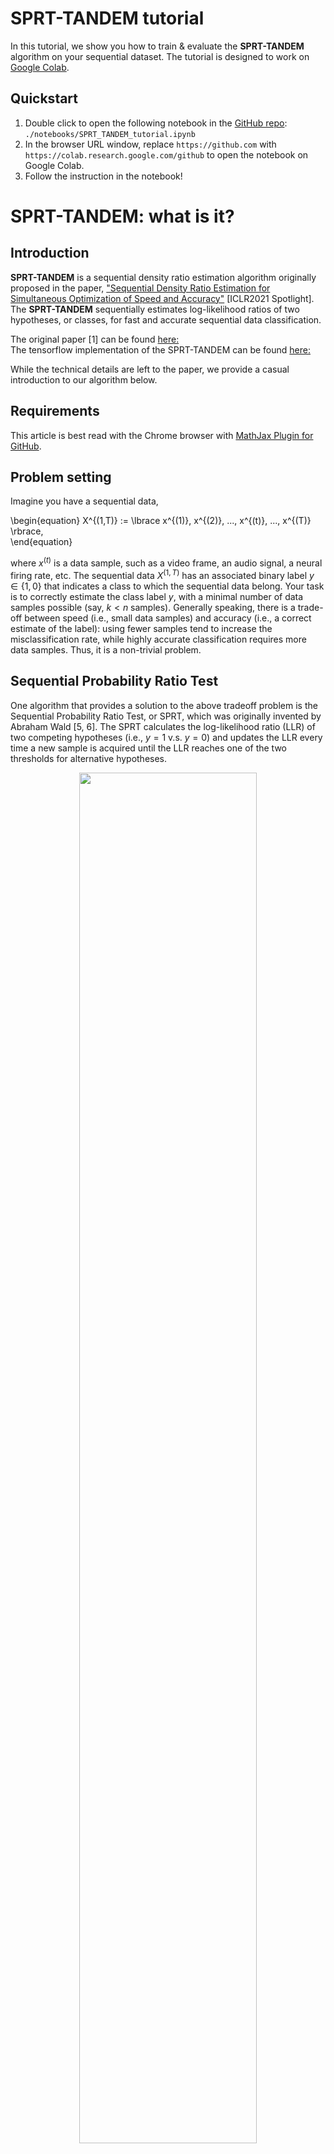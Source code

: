 
# SPRT-TANDEM tutorial
In this tutorial, we show you how to train & evaluate the __SPRT-TANDEM__ algorithm on your sequential dataset. The tutorial is designed to work on [Google Colab](https://colab.research.google.com/).

## Quickstart
1. Double click to open the following notebook in the [GitHub repo](https://github.com/Akinori-F-Ebihara/SPRT-TANDEM-tutorial/tree/main/notebooks):
    ``./notebooks/SPRT_TANDEM_tutorial.ipynb``
2. In the browser URL window, replace `https://github.com` with `https://colab.research.google.com/github` to open the notebook on Google Colab.
3. Follow the instruction in the notebook!

# SPRT-TANDEM: what is it?

## Introduction
__SPRT-TANDEM__ is a sequential density ratio estimation algorithm originally proposed in the paper, ["Sequential Density Ratio Estimation for Simultaneous Optimization of Speed and Accuracy"](https://openreview.net/forum?id=Rhsu5qD36cL) [ICLR2021 Spotlight]. The __SPRT-TANDEM__ sequentially estimates log-likelihood ratios of two hypotheses, or classes, for fast and accurate sequential data classification. 

The original paper [1] can be found [here:](https://arxiv.org/abs/2006.05587)  
The tensorflow implementation of the SPRT-TANDEM can be found [here:](https://github.com/TaikiMiyagawa/SPRT-TANDEM)

While the technical details are left to the paper, we provide a casual introduction to our algorithm below.


## Requirements
This article is best read with the Chrome browser with [MathJax Plugin for GitHub](https://chrome.google.com/webstore/detail/mathjax-plugin-for-github/ioemnmodlmafdkllaclgeombjnmnbima?hl=en).


## Problem setting
Imagine you have a sequential data,  

\begin{equation}
X^{(1,T)} := \lbrace x^{(1)}, x^{(2)}, ..., x^{(t)}, ..., x^{(T)} \rbrace,  
\end{equation}

where $x^{(t)}$ is a data sample, such as a video frame, an audio signal, a neural firing rate, etc. The sequential data $X^{(1,T)}$ has an associated binary label $y\in\lbrace1,0\rbrace$ that indicates a class to which the sequential data belong. Your task is to correctly estimate the class label $y$, with a minimal number of data samples possible (say, $k < n$ samples). Generally speaking, there is a trade-off between speed (i.e., small data samples) and accuracy (i.e., a correct estimate of the label): using fewer samples tend to increase the misclassification rate, while highly accurate classification requires more data samples. Thus, it is a non-trivial problem.

## Sequential Probability Ratio Test
One algorithm that provides a solution to the above tradeoff problem is the Sequential Probability Ratio Test, or SPRT, which was originally invented by Abraham Wald [5, 6]. The SPRT calculates the log-likelihood ratio (LLR) of two competing hypotheses (i.e., $y=1$ v.s. $y=0$) and updates the LLR every time a new sample is acquired until the LLR reaches one of the two thresholds for alternative hypotheses.

<div align="center">
<img src ="./images/cartoon_SPRT.png" width=75%>
</div>

As the schematic figure above shows, for data that is easy to classify, the SPRT outputs an answer taking a few samples, whereas, for difficult data, the SPRT takes in numerous samples in order to make a ``careful'' decision. Importantly, Wald and his colleagues proved that when sequential data are sampled from independently and identically distributed (i.i.d.) data, SPRT can minimize the required number of samples to achieve the desired upper-bounds of false positive and false negative rates comparably to the Neyman-Pearson test, known as the most powerful likelihood test [4, 6].  

Thus, we would like to use the SPRT whenever possible for solving the sequential classification problem. Below we will see how the SPRT can be applied to a real problem.

## Example 1: coin flipping
Let's start with a toy example to get the hang of the SPRT.  

<div align="center">
<img src ="./images/sports_coin_toss.png" width=15%>
</div>

You have two coins, but one of them is a skewed coin that has uneven probabilities of generating head or tail when it is flipped:

\begin{equation}
\text{Unbiased coin: } y=0 \\;
\begin{cases}
  p(x^{(t)} | y=0) = \frac{1}{2} & \text{if } x^{(t)} = x_{head} \newline
  p(x^{(t)} | y=0) = \frac{1}{2} & \text{if } x^{(t)} = x_{tail}
\end{cases}
\end{equation}

\begin{equation}
\text{Biased coin: } y=1 \\;
\begin{cases}
  p(x^{(t)}| y=1) = \frac{1}{3} & \text{if } x^{(t)} = x_{head} \newline
  p(x^{(t)}| y=1) = \frac{2}{3} & \text{if } x^{(t)} = x_{tail}
\end{cases}
\end{equation}

You do not know which one is biased: the true label $y$ of the coins are unknown. Now, you want to experiment with the two coins to make a guess on the labels. Thus, the two hypotheses are:  

\begin{align}
\begin{split}
    &H_0: y=0 \text{   (It is the unbiased coin.)} \newline
    &H_1: y=1 \text{   (It is the biased coin.)}
\end{split}
\end{align}

Flipping each of them ten times yields the following results. Note that we assume each flipping trial is independent.

The first coin:
\begin{align}
\begin{split}
    X_{1}^{(1, 10)} = \lbrace x_{head}, x_{tail}, x_{tail}, x_{head}, x_{tail}, x_{tail}, x_{tail}, x_{tail}, x_{tail}, x_{head} \rbrace
\end{split}
\end{align}

The second coin:
\begin{align}
\begin{split}
    X_{2}^{(1, 10)} = \lbrace x_{head}, x_{tail}, x_{head}, x_{tail}, x_{tail}, x_{head}, x_{head}, x_{tail}, x_{head}, x_{head} \rbrace
\end{split}
\end{align}


In order to use the SPRT for testing hypotheses, you need to calculate the LLR. Luckily, in this example you can calculate the exact log-likelihood ratio for $X_{1}^{(1, 10)} $ and $X_{2}^{(1, 10)}$ easily, because (i) you already know the probabilities of being head or tail, and (ii) each flipping trial can be handled as independent:

\begin{align}
  \mathrm{LLR}(X_1^{(1,10)}) 
   := & \log \left(
        \frac{p(X_{1}^{(1,10)} | y=1)}
             {p(X_{1}^{(1,10)} | y=0)} 
    \right) \nonumber \newline
    = & \sum_{t=1}^{10} \log \frac{p( x_1^{(t)} | y=1)} {p( x_1^{(t)} | y=0)} \nonumber \newline
    = & \log \left( \frac{ \frac{1}{3} } { \frac{1}{2} } \right) + \log \left(\frac{ \frac{2}{3} } { \frac{1}{2} } \right) + \log\left( \frac{ \frac{2}{3} } { \frac{1}{2} } \right) + \log\left( \frac{ \frac{1}{3} } { \frac{1}{2} } \right) + \log\left(\frac{ \frac{2}{3} } { \frac{1}{2} } \right) \nonumber \newline
    + &\log\left(\frac{ \frac{2}{3} } { \frac{1}{2} } \right) + \log\left(\frac{ \frac{2}{3} } { \frac{1}{2} } \right) + \log\left(\frac{ \frac{2}{3} } { \frac{1}{2} } \right) + \log\left(\frac{ \frac{2}{3} } { \frac{1}{2} } \right) + \log\left(\frac{ \frac{1}{3} } { \frac{1}{2} }\right) \nonumber \newline
    \approx & 0.80
\end{align}


\begin{align}
  \mathrm{LLR}(X_2^{(1,10)}) 
   := & \log \left(
        \frac{p(X_{1}^{(1,10)} | y=1)}
             {p(X_{1}^{(1,10)} | y=0)} 
    \right) \nonumber \newline
    = & \sum_{t=1}^{10} \log \frac{p( x_2^{(t)} | y=1)} {p( x_2^{(t)} | y=0)} \nonumber \newline
    = & \log \left( \frac{ \frac{1}{3} } { \frac{1}{2} } \right) + \log \left(\frac{ \frac{2}{3} } { \frac{1}{2} } \right) + \log\left( \frac{ \frac{1}{3} } { \frac{1}{2} } \right) + \log\left( \frac{ \frac{2}{3} } { \frac{1}{2} } \right) + \log\left(\frac{ \frac{2}{3} } { \frac{1}{2} } \right) \nonumber \newline
    + &\log\left(\frac{ \frac{1}{3} } { \frac{1}{2} } \right) + \log\left(\frac{ \frac{1}{3} } { \frac{1}{2} } \right) + \log\left(\frac{ \frac{2}{3} } { \frac{1}{2} } \right) + \log\left(\frac{ \frac{1}{3} } { \frac{1}{2} } \right) + \log\left(\frac{ \frac{1}{3} } { \frac{1}{2} }\right) \nonumber \newline
    \approx & -1.28
\end{align}

$\mathrm{LLR}(X_1^{(1,10)}) $ has a positive value, while $\mathrm{LLR}(X_2^{(1,10)})$ has a negative value. Thus, the first coin is likely to be the biased coin, while the second coin is unbiased. The figure below shows the cumulative sum of the LLR that is updated at each acquisition of a new data sample.

<div align="center">
<img src ="./images/coin_flipping_LLR.png" width=75%>
</div>

If we set two thresholds $\pm 1.0$, $X_1^{(1,10)}$ and $X_2^{(1,10)}$ are correctly classified at the 9th and 10th frame, respectively.


## Example 2: face spoofing detection
Next, let's consider a more realistic application: face spoofing detection. Face spoofing detection is one of the biometrics tasks classifying a facial image into a live face class, or a spoof face class (e.g., a facial photo, a face displayed on a screen, a face mask).  

In this example, you are presented with a series of facial image to choose one of the two hypotheses,  

\begin{align}
\begin{split}
    &H_0: y=0 \text{   (It is a live face.)} \newline
    &H_1: y=1 \text{   (It is a spoof face.)}
\end{split}
\end{align}

Now let's see an example video. 

$X_1^{(1,6)}$:
<div align="center">
<img src ="./images/live.png">
</div>  

$X_2^{(1,6)}$:
<div align="center">
<img src ="../images/spoof.png">
</div>  

The next step is to calculate the LLR to test the hypotheses. But _how_? Here, you are confronting with two problems executing the SPRT. First, unlike the coin-flipping example, __you do not know the probability__ conditioned with a class label (i.e., likelihood) of each sample. Second, the video frames are __highly correlated__, and the i.i.d. assumption of the original SPRT no longer holds. These two problems, which are partain to real-world scenarios, hamper executing the SPRT.

## SPRT-TANDEM for the likelihood estimation
So what should we do? Here comes the __SPRT-TANDEM__ algorithm. We use two kinds of density ratio estimation algorithms, ratio matching approach, and probabilistic classification approach, to let a deep neural network estimate the likelihood ratio. To control a correlation length that is considered, we propose the TANDEM formula:

\begin{align}
    &\ \log \left(
        \frac{p(x^{(1)},x^{(2)}, ..., x^{(t)}| y=1)}{p(x^{(1)},x^{(2)}, ..., x^{(t)}| y=0)}
    \right)\nonumber \newline
    = &\sum_{s=N+1}^{t} \log \left( 
        \frac{
            p(y=1| x^{(s-N)}, ...,x^{(s)})
        }{
            p(y=0| x^{(s-N)}, ...,x^{(s)})
        }
    \right) - \sum_{s=N+2}^{t} \log \left(
        \frac{
            p(y=1| x^{(s-N)}, ...,x^{(s-1)})
        }{
            p(y=0| x^{(s-N)}, ...,x^{(s-1)})
        }
    \right) \nonumber \newline
     & - \log\left( \frac{p(y=1)}{p(y=0)} \right) 
\end{align}

For the derivation, see Appendix C of the original paper [1]. Our proposed neural network is trained to explicitly calculate the TANDEM formula to provide the sequential likelihood ratio estimation. We trained the neural network with live and spoof faces like Example 2 (to be precise, we used an infrared channel of facial images) so that the network can sequentially estimate the LLR from the data series. Below is the calculatd likelihood trajectories of Example 2.

<div align="center">
<img src ="./images/spoofing_LLR.png" width=75%>
</div>

The conceptual figure of the proposed neural network is presented below. At the training phase, we adopted a novel loss function, LLLR, to minimize Kullback-Leibler Divergence [3] between the estimated and the true LLRs. For the detail, see Section 4 of the original paper [1].  

<div align="center">
<img src ="./images/SPRT_concept.png">
</div>

## SPRT as an algorithm of the brain
The SPRT algorithm makes an early decision for an easy data series, while it takes time to make a decision on a difficult data. This is quite in line with our daily mental process - the more difficult a problem is, the longer time we require for decision making. Indeed, the SPRT seems to be the best algorithm explaining neural activities in the primate brain. Kira et al. [2] found that neurons in the part of the primate brain called the lateral intraparietal cortex (LIP) showed neural activities reminiscent of the SPRT; when a monkey sequentially collecs random pieces of evidence to make a binary choice, LIP neurons show activities proportional to the LLR. Note that the presented stimuli are distributed i.i.d.; thus, it remains an open question if the brain uses the SPRT-TANDEM for correlated data or uses some other algorithm. 

## Citation
Please cite the original papers if you find our work is useful:
```
# ICLR2021
@inproceedings{SPRT-TANDEM,
  title={Sequential Density Ratio Estimation for Simultaneous Optimization of Speed and Accuracy},
  author={Akinori F Ebihara and Taiki Miyagawa and Kazuyuki Sakurai and Hitoshi Imaoka},
  booktitle={International Conference on Learning Representations},
  year={2021},
  url={https://openreview.net/forum?id=Rhsu5qD36cL}
}

# ICML2021
@inproceedings{MSPRT-TANDEM,
  title = 	 {The Power of Log-Sum-Exp: Sequential Density Ratio Matrix Estimation for Speed-Accuracy Optimization},
  author =       {Miyagawa, Taiki and Ebihara, Akinori F},
  booktitle = 	 {Proceedings of the 38th International Conference on Machine Learning},
  pages = 	 {7792--7804},
  year = 	 {2021},
  url = 	 {http://proceedings.mlr.press/v139/miyagawa21a.html}
}

```

## Acknowledgements
The author thanks Hirofumi Nakayama and Yoshihiko Ebihara for valuable comments to improve the article.

## References
[1] A. F. Ebihara, T. Miyagawa, K. Sakurai, and H. Imaoka. Deep neural networks for the sequential probability ratiotest on non-i.i.d. data series, arXiv, 2020

[2] S. Kira, T. Yang, and M. N. Shadlen. A neural implementation of wald’s sequential probability rato test. Neuron, 85(4):861–873, Feb. 2015.

[3] S. Kullback and R. A. Leibler. On information and sufficiency.Ann. Math. Statist., 22(1):79–86, 03 1951.

[4] A. Tartakovsky,  I. Nikiforov,  and M. Basseville.Sequential Analysis: Hypothesis Testing and ChangepointDetection. Chapman & Hall/CRC, 1st edition, 2014.

[5] A. Wald. Sequential tests of statistical hypotheses. Ann. Math. Statist., 16(2):117–186, 06 1945.

[6] A. Wald.Sequential Analysis. John Wiley and Sons, 1st edition, 1947.




## Requirements
- Python 3.5
- TensorFlow 2.0.0
- CUDA 10.0
- cuDNN 7.6.0
- Jupyter Notebook 4.4.0
- Optuna 0.14.0
 

## Quick Start
1. Create NMNIST-H and NMNSIT-100f.

    1-0. `cd ./data-directory`
    
    1-1. `python make_nmnist-h.py` with `train_or_test` = "train"
    
    1-2. `python make_nmnist-h.py` with `train_or_test` = "test"
    
    1-3. `python make_nmnist-100f.py` with `train_or_test` = "train"

    1-4. `python make_nmnist-100f.py` with `train_or_test` = "test"

2. Extract features.
    2-1. `save_feature_tfrecords.ipynb` with `save_data` = "train" (NMNSIT-H)

    2-1. `save_feature_tfrecords.ipynb` with `save_data` = "test" (NMNSIT-H)

    2-1. `save_feature_tfrecords.ipynb` with `save_data` = "train" (NMNSIT-100f)

    2-1. `save_feature_tfrecords.ipynb` with `save_data` = "test" (NMNSIT-100f)

3. Plot the speed-accuracy tradeoff (SAT) curve with `plot_SATC_casual.ipynb`.


## Result Images
### Speed-accuracy tradeoff (SAT) curve on NMNIST-H
![](./images/github1.png)

### MSPRT-TANDEM vs. NP test on NMNIST-H
![](./images/github2.png)

### SAT curve with standard deviation of hitting times on NMNIST-H
![](./images/github3.png)

### Trajectories of log-likelihood ratio of NMNIST-H
![](./images/github4.png)


## What You Can Do
1. Create and extract the bottleneck features of NMNIST-H and NMNIST-100f as TFRecord files.
    - Relevant files and directories:
        - /data-directory/make_nmnist-h.py
        - /data-directory/make_nmnist-100f.py
        - /data-directory/trained_models
        - save_feature_tfrecords.ipynb
2. Create and extract the bottleneck features of the clipped UCF101 and HMDB51 used in our paper as TFRecord files.
    - Relevant directories:
        - /data-directory/create_UCF101
        - /data-directory/create_HMDB51
3. Train a ResNet on NMNIST-H or NMNSIT-100f as a feature extractor.
    - Relevant files:
        - train_fe_nmnist-h.py
        - /configs/config_fe_nmnist-h.yaml
        - show_trial_params.ipynb
4. Train an LSTM on NMNIST-H, NMNIST-100f, UCF101, or HMDB51 as a temporal integrator.
    - Relevant files:
        - train_X_Y.py (X = ti or dre. Y = nmnist-h or UCF101.)
        - trains_X_Y.sh 
        - /configs/config_X_Y.yaml
        - show_trial_params.ipynb
5. Plot SAT curves.
    - Relevant files:
        - plot_SATC_casual.ipynb
        - plot_SATC_casual_lite.ipynb

## Directories
- `/configs`
    - Config files for training codes.
- `/datasets`
    - TFRecords loader and preprocessing methods.
- `/models`
    - Backbone ResNet, LSTM, and loss functions. The LSEL is here (/models/losses.py).
- `/utils`
    - MSPRT algorithm and miscellaneous stuff.
- `/data-directory`
    - The train logs will be stored here.
    - Creation files of NMNIST-H, NMNSIT-100f, UCF101, and HMDB51.
- `/images`
    - For README file.

## Citation
___Please cite our paper if you use the whole or a part of our codes.___
```
ICML
@InProceedings{MSPRT-TANDEM,
  title = 	 {The Power of Log-Sum-Exp: Sequential Density Ratio Matrix Estimation for Speed-Accuracy Optimization},
  author =       {Miyagawa, Taiki and Ebihara, Akinori F},
  booktitle = 	 {Proceedings of the 38th International Conference on Machine Learning},
  pages = 	 {7792--7804},
  year = 	 {2021},
  editor = 	 {Meila, Marina and Zhang, Tong},
  volume = 	 {139},
  series = 	 {Proceedings of Machine Learning Research},
  month = 	 {18--24 Jul},
  publisher =    {PMLR},
  pdf = 	 {http://proceedings.mlr.press/v139/miyagawa21a/miyagawa21a.pdf},
  url = 	 {http://proceedings.mlr.press/v139/miyagawa21a.html},
  abstract = 	 {We propose a model for multiclass classification of time series to make a prediction as early and as accurate as possible. The matrix sequential probability ratio test (MSPRT) is known to be asymptotically optimal for this setting, but contains a critical assumption that hinders broad real-world applications; the MSPRT requires the underlying probability density. To address this problem, we propose to solve density ratio matrix estimation (DRME), a novel type of density ratio estimation that consists of estimating matrices of multiple density ratios with constraints and thus is more challenging than the conventional density ratio estimation. We propose a log-sum-exp-type loss function (LSEL) for solving DRME and prove the following: (i) the LSEL provides the true density ratio matrix as the sample size of the training set increases (consistency); (ii) it assigns larger gradients to harder classes (hard class weighting effect); and (iii) it provides discriminative scores even on class-imbalanced datasets (guess-aversion). Our overall architecture for early classification, MSPRT-TANDEM, statistically significantly outperforms baseline models on four datasets including action recognition, especially in the early stage of sequential observations. Our code and datasets are publicly available.}
}

(arXiv; cite the ICML version.)
@article{MSPRT-TANDEM,
  title={The Power of Log-Sum-Exp: Sequential Density Ratio Matrix Estimation for Speed-Accuracy Optimization},
  author={Miyagawa, Taiki and Ebihara, Akinori F},
  journal={arXiv preprint arXiv:2105.13636},
  year={2021}
}
```
